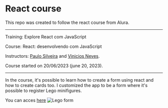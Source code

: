 # React course
This repo was created to follow the react course from Alura. 

---

Training: Explore React com JavaScript

Course: React: desenvolvendo com JavaScript

Instructors: [Paulo Silveira](https://www.linkedin.com/in/paulosilveira/) and [Vinicios Neves](https://www.linkedin.com/in/vinny-neves/).

Course started on 20/06/2023 (june 20, 2023).

 ---

 In the course, it's possible to learn how to create a form using react and how to create cards too. I customized the app to be a form where it's possible to register Lego minifigures. 

 You can acces [here](https://react-course-alura-desenvolvendo-com-javascript.vercel.app/)
![Lego form](https://github.com/renatog17/react_course_alura_desenvolvendo_com_javascript/blob/main/readme-images/form.PNG)

